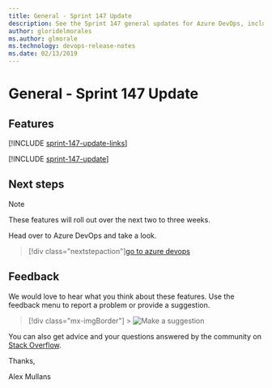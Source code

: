 ```yaml
---
title: General - Sprint 147 Update
description: See the Sprint 147 general updates for Azure DevOps, including next steps.
author: gloridelmorales
ms.author: glmorale
ms.technology: devops-release-notes
ms.date: 02/13/2019
---
```


# General - Sprint 147 Update

## Features

[!INCLUDE [sprint-147-update-links](../includes/general/sprint-147-update-links.md)]

[!INCLUDE [sprint-147-update](../includes/general/sprint-147-update.md)]

## Next steps

> [!NOTE]
> These features will roll out over the next two to three weeks.

Head over to Azure DevOps and take a look.

> [!div class="nextstepaction"][go to azure devops](https://go.microsoft.com/fwlink/?LinkId=307137&campaign=o~msft~docs~product-vsts~release-notes)

## Feedback

We would love to hear what you think about these features. Use the feedback menu to report a problem or provide a suggestion.

> [!div class="mx-imgBorder"] > ![Make a suggestion](../../media/help-make-a-suggestion.png)

You can also get advice and your questions answered by the community on [Stack Overflow](https://stackoverflow.com/questions/tagged/azure-devops).

Thanks,

Alex Mullans
